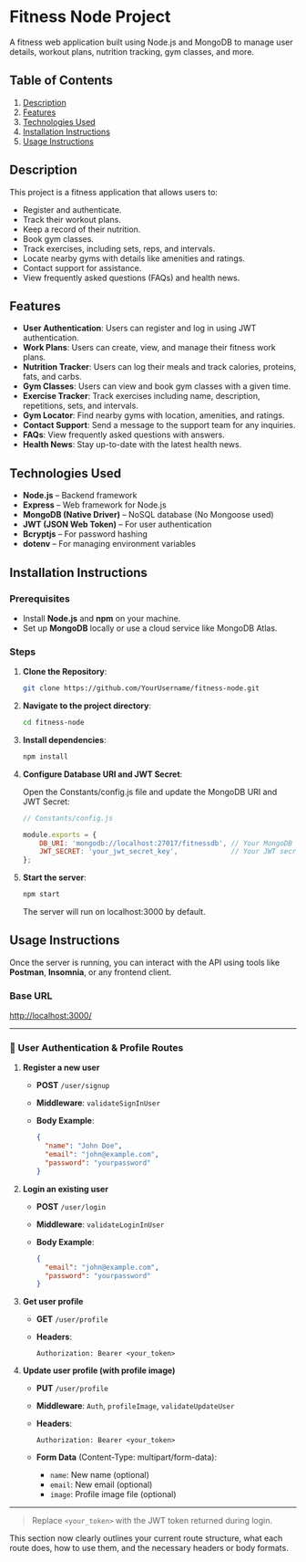 # Fitness Node Project

A fitness web application built using Node.js and MongoDB to manage user details, workout plans, nutrition tracking, gym classes, and more.

## Table of Contents

1. [Description](#description)
2. [Features](#features)
3. [Technologies Used](#technologies-used)
4. [Installation Instructions](#installation-instructions)
5. [Usage Instructions](#usage-instructions)
<!-- 6. [Contributing](#contributing) -->

## Description

This project is a fitness application that allows users to:

- Register and authenticate.
- Track their workout plans.
- Keep a record of their nutrition.
- Book gym classes.
- Track exercises, including sets, reps, and intervals.
- Locate nearby gyms with details like amenities and ratings.
- Contact support for assistance.
- View frequently asked questions (FAQs) and health news.

## Features

- **User Authentication**: Users can register and log in using JWT authentication.
- **Work Plans**: Users can create, view, and manage their fitness work plans.
- **Nutrition Tracker**: Users can log their meals and track calories, proteins, fats, and carbs.
- **Gym Classes**: Users can view and book gym classes with a given time.
- **Exercise Tracker**: Track exercises including name, description, repetitions, sets, and intervals.
- **Gym Locator**: Find nearby gyms with location, amenities, and ratings.
- **Contact Support**: Send a message to the support team for any inquiries.
- **FAQs**: View frequently asked questions with answers.
- **Health News**: Stay up-to-date with the latest health news.

## Technologies Used

- **Node.js** – Backend framework
- **Express** – Web framework for Node.js
- **MongoDB (Native Driver)** – NoSQL database (No Mongoose used)
- **JWT (JSON Web Token)** – For user authentication
- **Bcryptjs** – For password hashing
- **dotenv** – For managing environment variables

## Installation Instructions

### Prerequisites

- Install **Node.js** and **npm** on your machine.
- Set up **MongoDB** locally or use a cloud service like MongoDB Atlas.

### Steps

1. **Clone the Repository**:

   ```bash
   git clone https://github.com/YourUsername/fitness-node.git
   ```

2. **Navigate to the project directory**:

    ```bash
    cd fitness-node
    ```

3. **Install dependencies**:

    ```bash
    npm install

    ```

4. **Configure Database URI and JWT Secret**:

    Open the Constants/config.js file and update the MongoDB URI and JWT Secret:

    ```js
    // Constants/config.js

    module.exports = {
        DB_URI: 'mongodb://localhost:27017/fitnessdb', // Your MongoDB URI
        JWT_SECRET: 'your_jwt_secret_key',             // Your JWT secret key
    };
    ```

5. **Start the server**:

    ```bash
    npm start
    ```

    The server will run on localhost:3000 by default.

## Usage Instructions

Once the server is running, you can interact with the API using tools like **Postman**, **Insomnia**, or any frontend client.

### Base URL

<http://localhost:3000/>

---

### 🔐 User Authentication & Profile Routes

1. **Register a new user**

   - **POST** `/user/signup`
   - **Middleware**: `validateSignInUser`
   - **Body Example**:

     ```json
     {
       "name": "John Doe",
       "email": "john@example.com",
       "password": "yourpassword"
     }
     ```

2. **Login an existing user**

   - **POST** `/user/login`
   - **Middleware**: `validateLoginInUser`
   - **Body Example**:

     ```json
     {
       "email": "john@example.com",
       "password": "yourpassword"
     }
     ```

3. **Get user profile**

   - **GET** `/user/profile`
   - **Headers**:

     ```
     Authorization: Bearer <your_token>
     ```

4. **Update user profile (with profile image)**

   - **PUT** `/user/profile`
   - **Middleware**: `Auth`, `profileImage`, `validateUpdateUser`
   - **Headers**:

     ```
     Authorization: Bearer <your_token>
     ```

   - **Form Data** (Content-Type: multipart/form-data):
     - `name`: New name (optional)
     - `email`: New email (optional)
     - `image`: Profile image file (optional)

---

> Replace `<your_token>` with the JWT token returned during login.

This section now clearly outlines your current route structure, what each route does, how to use them, and the necessary headers or body formats.

<!-- ## Contributing

This project is maintained as a personal portfolio/demo.
Please do not submit pull requests or open issues. -->
